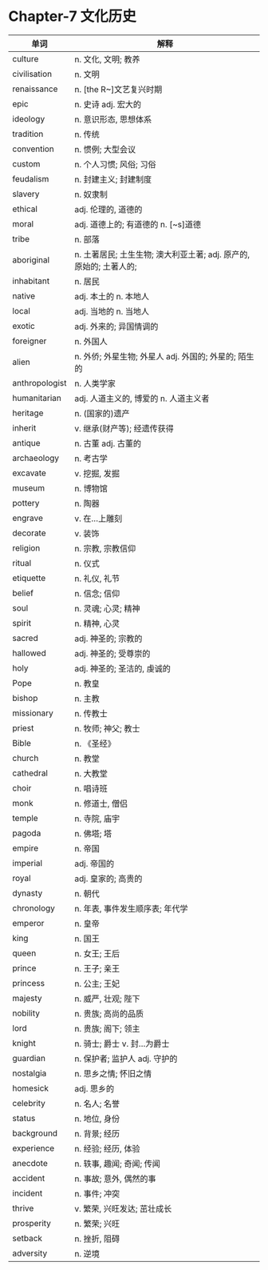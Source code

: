 # Chapter-7 文化历史

| 单词 | 解释 |
|------|------|
| culture | n. 文化, 文明; 教养 |
| civilisation | n. 文明 |
| renaissance | n. [the R~]文艺复兴时期 |
| epic | n. 史诗 adj. 宏大的 |
| ideology | n. 意识形态, 思想体系 |
| tradition | n. 传统 |
| convention | n. 惯例; 大型会议 |
| custom | n. 个人习惯; 风俗; 习俗 |
| feudalism | n. 封建主义; 封建制度 |
| slavery | n. 奴隶制 |
| ethical | adj. 伦理的, 道德的 |
| moral | adj. 道德上的; 有道德的 n. [~s]道德 |
| tribe | n. 部落 |
| aboriginal | n. 土著居民; 土生生物; 澳大利亚土著; adj. 原产的, 原始的; 土著人的; |
| inhabitant | n. 居民 |
| native | adj. 本土的 n. 本地人 |
| local | adj. 当地的 n. 当地人 |
| exotic | adj. 外来的; 异国情调的 |
| foreigner | n. 外国人 |
| alien | n. 外侨; 外星生物; 外星人 adj. 外国的; 外星的; 陌生的 |
| anthropologist | n. 人类学家 |
| humanitarian | adj. 人道主义的, 博爱的 n. 人道主义者 |
| heritage | n. (国家的)遗产 |
| inherit | v. 继承(财产等); 经遗传获得 |
| antique | n. 古董 adj. 古董的 |
| archaeology | n. 考古学 |
| excavate | v. 挖掘, 发掘 |
| museum | n. 博物馆 |
| pottery | n. 陶器 |
| engrave | v. 在…上雕刻 |
| decorate | v. 装饰 |
| religion | n. 宗教, 宗教信仰 |
| ritual | n. 仪式 |
| etiquette | n. 礼仪, 礼节 |
| belief | n. 信念; 信仰 |
| soul | n. 灵魂; 心灵; 精神 |
| spirit | n. 精神, 心灵 |
| sacred | adj. 神圣的; 宗教的 |
| hallowed | adj. 神圣的; 受尊崇的 |
| holy | adj. 神圣的; 圣洁的, 虔诚的 |
| Pope | n. 教皇 |
| bishop | n. 主教 |
| missionary | n. 传教士 |
| priest | n. 牧师; 神父; 教士 |
| Bible | n. 《圣经》 |
| church | n. 教堂 |
| cathedral | n. 大教堂 |
| choir | n. 唱诗班 |
| monk | n. 修道士, 僧侣 |
| temple | n. 寺院, 庙宇 |
| pagoda | n. 佛塔; 塔 |
| empire | n. 帝国 |
| imperial | adj. 帝国的 |
| royal | adj. 皇家的; 高贵的 |
| dynasty | n. 朝代 |
| chronology | n. 年表, 事件发生顺序表; 年代学 |
| emperor | n. 皇帝 |
| king | n. 国王 |
| queen | n. 女王; 王后 |
| prince | n. 王子; 亲王 |
| princess | n. 公主; 王妃 |
| majesty | n. 威严, 壮观; 陛下 |
| nobility | n. 贵族; 高尚的品质 |
| lord | n. 贵族; 阁下; 领主 |
| knight | n. 骑士; 爵士 v. 封…为爵士 |
| guardian | n. 保护者; 监护人 adj. 守护的 |
| nostalgia | n. 思乡之情; 怀旧之情 |
| homesick | adj. 思乡的 |
| celebrity | n. 名人; 名誉 |
| status | n. 地位, 身份 |
| background | n. 背景; 经历 |
| experience | n. 经验; 经历, 体验 |
| anecdote | n. 轶事, 趣闻; 奇闻; 传闻 |
| accident | n. 事故; 意外, 偶然的事 |
| incident | n. 事件; 冲突 |
| thrive | v. 繁荣, 兴旺发达; 茁壮成长 |
| prosperity | n. 繁荣; 兴旺 |
| setback | n. 挫折, 阻碍 |
| adversity | n. 逆境 |